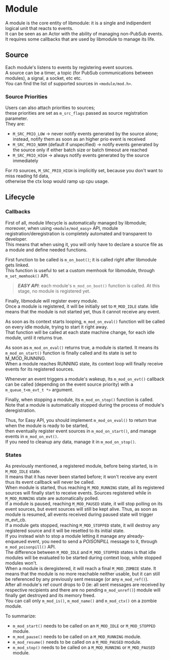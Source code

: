 # Module

A module is the core entity of libmodule: it is a single and indipendent logical unit that reacts to events.  
It can be seen as an Actor with the ability of managing non-PubSub events.  
It requires some callbacks that are used by libmodule to manage its life.  

## Source

Each module's listens to events by registering event sources.  
A source can be a timer, a topic (for PubSub communications between modules), a signal, a socket, etc etc.  
You can find the list of supported sources in `<module/mod.h>`.   

### Source Priorities

Users can also attach priorities to sources;  
these priorities are set as `m_src_flags` passed as source registration parameter.  
They are:  

* `M_SRC_PRIO_LOW` -> never notify events generated by the source alone; instead, notify them as soon as an higher prio event is received
* `M_SRC_PRIO_NORM` (default if unspecified) -> notify events generated by the source only if either batch size or batch timeout are reached
* `M_SRC_PRIO_HIGH` -> always notify events generated by the source immediately

For `FD` sources, `M_SRC_PRIO_HIGH` is implicitly set, because you don't want to miss reading fd data,  
otherwise the ctx loop would ramp up cpu usage.

## Lifecycle

### Callbacks

First of all, module lifecycle is automatically managed by libmodule; moreover, when using `<module/mod_easy>` API,
module registration/deregistration is completely automated and transparent to developer.  
This means that when using it, you will only have to declare a source file as a module and define needed functions.  

First function to be called is `m_on_boot()`; it is called right after libmodule gets linked.  
This function is useful to set a custom memhook for libmodule, through `m_set_memhook()` API.  

> **_EASY API_**: each module's `m_mod_on_boot()` function is called. At this stage, no module is registered yet.  

Finally, libmodule will register every module.  
Once a module is registered, it will be initially set to `M_MOD_IDLE` state. Idle means that the module is not started yet, thus it cannot receive any event.  

As soon as its context starts looping, `m_mod_on_eval()` function will be called on every idle module, trying to start it right away.  
That function will be called at each state machine change, for each idle module, until it returns true.  

As soon as `m_mod_on_eval()` returns true, a module is started. It means its `m_mod_on_start()` function is finally called and its state is set to M_MOD_RUNNING.  
When a module reaches RUNNING state, its context loop will finally receive events for its registered sources.  

Whenever an event triggers a module's wakeup, its `m_mod_on_evt()` callback can be called (depending on the event source priority) with a `m_queue_t<m_evt_t *>` argument.  

Finally, when stopping a module, its `m_mod_on_stop()` function is called.  
Note that a module is automatically stopped during the process of module's deregistration.  

Thus, for Easy API, you should implement `m_mod_on_eval()` to return true when the module is ready to be started,  
then eventually register event sources in `m_mod_on_start()`, and manage events in `m_mod_on_evt()`.  
If you need to cleanup any data, manage it in `m_mod_on_stop()`.  

### States

As previously mentioned, a registered module, before being started, is in` M_MOD_IDLE` state.  
It means that it has never been started before; it won't receive any event thus its event callback will never be called.  
When module is started, thus reaching `M_MOD_RUNNING` state, all its registered sources will finally start to receive events. Sources registered while in `M_MOD_RUNNING` state are automatically polled.  
If a module is paused, reaching `M_MOD_PAUSED` state, it will stop polling on its event sources, but event sources will still be kept alive. Thus, as soon as module is resumed, all events received during paused state will trigger m_evt_cb.  
If a module gets stopped, reaching `M_MOD_STOPPED` state, it will destroy any registered source and it will be resetted to its initial state.  
If you instead wish to stop a module letting it manage any already-enqueued event, you need to send a _POISONPILL_ message to it, through `m_mod_poisonpill()` API.  
The difference between `M_MOD_IDLE` and `M_MOD_STOPPED` states is that idle modules will be evaluated to be started during context loop, while stopped modules won't.  
When a module is deregistered, it will reach a final `M_MOD_ZOMBIE` state. It means that the module is no more reachable neither usable, but it can still be referenced by any previously sent message (or any `m_mod_ref()`).  
After all module's ref count drops to 0 (ie: all sent messages are received by respective recipients and there are no pending `m_mod_unref()`) module will finally get destroyed and its memory freed.  
You can call only `m_mod_is()`, `m_mod_name()` and `m_mod_ctx()` on a zombie module.  

To summarize:  

* `m_mod_start()` needs to be called on an `M_MOD_IDLE` or `M_MOD_STOPPED` module.  
* `m_mod_pause()` needs to be called on a `M_MOD_RUNNING` module.  
* `m_mod_resume()` needs to  be called on a `M_MOD_PAUSED` module.  
* `m_mod_stop()` needs to be called on a `M_MOD_RUNNING` or `M_MOD_PAUSED` module.  
